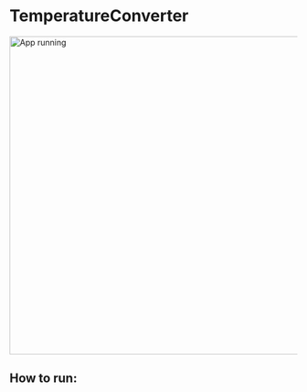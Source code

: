 # TemperatureConverter
<img width="557" alt="App running" src="https://github.com/MegHermes/TemperatureConverter/assets/68392405/a1115820-8e5b-41de-9465-77a9b0867508">

## How to run:
